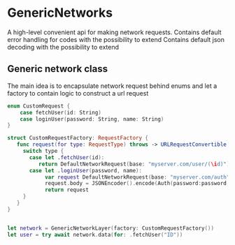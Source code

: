 # GenericNetworks

A high-level convenient api for making network requests.
Contains default error handling for codes with the possibility to extend 
Contains default json decoding with the possibility to extend

## Generic network class
The main idea is to encapsulate network request behind enums and let a factory to contain
logic to construct a url request

```swift
enum CustomRequest {
    case fetchUser(id: String)
    case loginUser(password: String, name: String)
}

struct CustomRequestFactory: RequestFactory {
   func request(for type: RequestType) throws -> URLRequestConvertible {
     switch type {
       case let .fetchUser(id):
          return DefaultNetworkRequest(base: "myserver.com/user/(\id)")
       case let .loginUser(password, name):
            var request DefaultNetworkRequest(base: "myserver.com/auth")
            request.body = JSONEncoder().encode(Auth(password:password, name: Name))
            return request
     }
   }
}


let network = GenericNetworkLayer(factory: CustomRequestFactory())
let user = try await network.data(for: .fetchUser("ID"))

```
